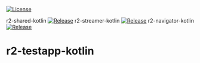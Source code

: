 [![License](https://img.shields.io/badge/License-BSD%203--Clause-blue.svg)](/LICENSE)

r2-shared-kotlin [![Release](https://jitpack.io/v/readium/r2-shared-kotlin.svg)](https://jitpack.io/#readium/r2-shared-kotlin) 
r2-streamer-kotlin [![Release](https://jitpack.io/v/readium/r2-streamer-kotlin.svg)](https://jitpack.io/#readium/r2-streamer-kotlin) 
r2-navigator-kotlin [![Release](https://jitpack.io/v/readium/r2-navigator-kotlin.svg)](https://jitpack.io/#readium/r2-navigator-kotlin) 

# r2-testapp-kotlin
